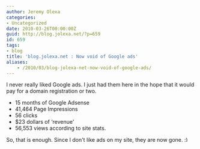 ```yaml
---
author: Jeremy Olexa
categories:
- Uncategorized
date: 2010-03-26T00:00:00Z
guid: http://blog.jolexa.net/?p=659
id: 659
tags:
- blog
title: 'blog.jolexa.net : Now void of Google ads'
aliases:
    - /2010/03/blog-jolexa-net-now-void-of-google-ads/
---
```


I never really liked Google ads. I just had them here in the hope that it would pay for a domain registration or two.

  * 15 months of Google Adsense
  * 41,464 Page Impressions
  * 56 clicks
  * $23 dollars of &#8216;revenue'
  * ﻿56,553 views according to site stats.

So, that is enough. Since I don't like ads on my site, they are now gone. <img src="http://blog.jolexa.net/wp-includes/images/smilies/simple-smile.png" alt=":)" class="wp-smiley" style="height: 1em; max-height: 1em;" />